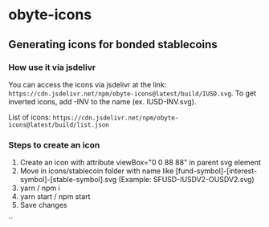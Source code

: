 # obyte-icons
## Generating icons for bonded stablecoins

### How use it via jsdelivr
You can access the icons via jsdelivr at the link: `https://cdn.jsdelivr.net/npm/obyte-icons@latest/build/IUSD.svg`. To get inverted icons, add -INV to the name (ex. IUSD-INV.svg).

List of icons: `https://cdn.jsdelivr.net/npm/obyte-icons@latest/build/list.json`


### Steps to create an icon

1. Create an icon with attribute viewBox="0 0 88 88" in parent svg element
2. Move in icons/stablecoin folder with name like [fund-symbol]-[interest-symbol]-[stable-symbol].svg (Example: SFUSD-IUSDV2-OUSDV2.svg)
3. yarn / npm i
4. yarn start / npm start
5. Save changes

``